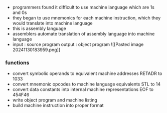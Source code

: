 - programmers found it difficult to use machine language which are 1s and 0s
- they began to use mnemonics for each machine instruction, which they would translate into machine language
- this is assembly language
- assemblers automate translation of assembly language into machine language
- input : source program
  output : object program
  ![[Pasted image 20241130183959.png]]
  
### functions
- convert symbolic operands to equivalent machine addresses
	  RETADR to 1033
- convert mnemonic opcodes to machine language equivalents 
	  STL to 14
- convert data constants into internal machine representations
	  EOF to 454F46
- write object program and machine listing
- build machine instruction into proper format